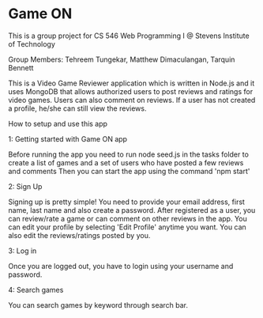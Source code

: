 # Game ON

This is a group project for CS 546 Web Programming I @ Stevens Institute of Technology

Group Members: Tehreem Tungekar, Matthew Dimaculangan, Tarquin Bennett

This is a Video Game Reviewer application which is written in Node.js and it uses MongoDB that allows authorized users to post reviews and ratings for video games.
Users can also comment on reviews. If a user has not created a profile, he/she can still view the reviews.

How to setup and use this app

1: Getting started with Game ON app

Before running the app you need to run node seed.js in the tasks folder to create a list of games and a set of users who have posted a few reviews and comments
Then you can start the app using the command 'npm start'

2: Sign Up

Signing up is pretty simple!
You need to provide your email address, first name, last name and also create a password.
After registered as a user, you can review/rate a game or can comment on other reviews in the app.
You can edit your profile by selecting 'Edit Profile' anytime you want.
You can also edit the reviews/ratings posted by you.

3: Log in

Once you are logged out, you have to login using your username and password.

4: Search games

You can search games by keyword through search bar.
